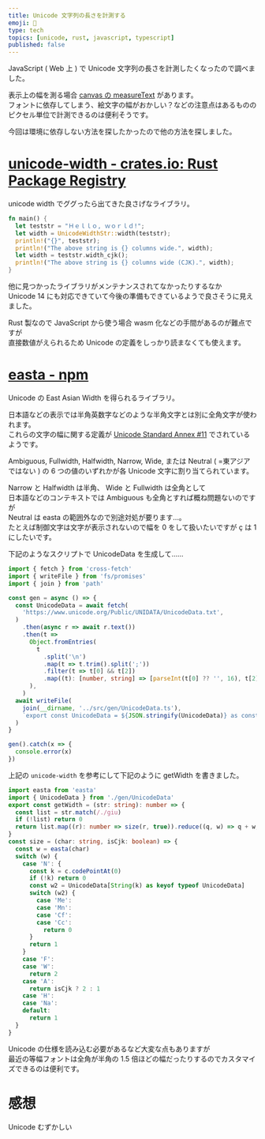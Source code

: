 ```yaml
---
title: Unicode 文字列の長さを計測する
emoji: 📏
type: tech
topics: [unicode, rust, javascript, typescript]
published: false
---
```


JavaScript ( Web 上 ) で Unicode 文字列の長さを計測したくなったので調べました。

表示上の幅を測る場合 [canvas の measureText](https://developer.mozilla.org/ja/docs/Web/API/CanvasRenderingContext2D/measureText) があります。  
フォントに依存してしまう、絵文字の幅がおかしい？などの注意点はあるもののピクセル単位で計測できるのは便利そうです。

今回は環境に依存しない方法を探したかったので他の方法を探しました。

# [unicode-width - crates.io: Rust Package Registry](https://crates.io/crates/unicode-width)

unicode width でググったら出てきた良さげなライブラリ。

```rust
fn main() {
  let teststr = "Ｈｅｌｌｏ, ｗｏｒｌｄ!";
  let width = UnicodeWidthStr::width(teststr);
  println!("{}", teststr);
  println!("The above string is {} columns wide.", width);
  let width = teststr.width_cjk();
  println!("The above string is {} columns wide (CJK).", width);
}
```

他に見つかったライブラリがメンテナンスされてなかったりするなか  
Unicode 14 にも対応できていて今後の準備もできているようで良さそうに見えました。

Rust 製なので JavaScript から使う場合 wasm 化などの手間があるのが難点ですが  
直接数値がえられるため Unicode の定義をしっかり読まなくても使えます。

# [easta - npm](https://www.npmjs.com/package/easta)

Unicode の East Asian Width を得られるライブラリ。

日本語などの表示では半角英数字などのような半角文字とは別に全角文字が使われます。  
これらの文字の幅に関する定義が [Unicode Standard Annex #11](http://www.unicode.org/reports/tr11/) でされているようです。

Ambiguous, Fullwidth, Halfwidth, Narrow, Wide, または Neutral ( =東アジアではない ) の 6 つの値のいずれかが各 Unicode 文字に割り当てられています。

Narrow と Halfwidth は半角、 Wide と Fullwidth は全角として  
日本語などのコンテキストでは Ambiguous も全角とすれば概ね問題ないのですが  
Neutral は easta の範囲外なので別途対処が要ります…。  
たとえば制御文字は文字が表示されないので幅を 0 をして扱いたいですが ç は 1 にしたいです。

下記のようなスクリプトで UnicodeData を生成して……

```typescript
import { fetch } from 'cross-fetch'
import { writeFile } from 'fs/promises'
import { join } from 'path'

const gen = async () => {
  const UnicodeData = await fetch(
    'https://www.unicode.org/Public/UNIDATA/UnicodeData.txt',
  )
    .then(async r => await r.text())
    .then(t =>
      Object.fromEntries(
        t
          .split('\n')
          .map(t => t.trim().split(';'))
          .filter(t => t[0] && t[2])
          .map((t): [number, string] => [parseInt(t[0] ?? '', 16), t[2] ?? '']),
      ),
    )
  await writeFile(
    join(__dirname, '../src/gen/UnicodeData.ts'),
    `export const UnicodeData = ${JSON.stringify(UnicodeData)} as const\n`,
  )
}

gen().catch(x => {
  console.error(x)
})
```

上記の `unicode-width` を参考にして下記のように getWidth を書きました。

```typescript
import easta from 'easta'
import { UnicodeData } from './gen/UnicodeData'
export const getWidth = (str: string): number => {
  const list = str.match(/./giu)
  if (!list) return 0
  return list.map((r): number => size(r, true)).reduce((q, w) => q + w, 0)
}
const size = (char: string, isCjk: boolean) => {
  const w = easta(char)
  switch (w) {
    case 'N': {
      const k = c.codePointAt(0)
      if (!k) return 0
      const w2 = UnicodeData[String(k) as keyof typeof UnicodeData]
      switch (w2) {
        case 'Me':
        case 'Mn':
        case 'Cf':
        case 'Cc':
          return 0
      }
      return 1
    }
    case 'F':
    case 'W':
      return 2
    case 'A':
      return isCjk ? 2 : 1
    case 'H':
    case 'Na':
    default:
      return 1
  }
}
```

Unicode の仕様を読み込む必要があるなど大変な点もありますが  
最近の等幅フォントは全角が半角の 1.5 倍ほどの幅だったりするのでカスタマイズできるのは便利です。

# 感想

Unicode むずかしい
